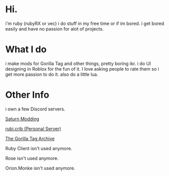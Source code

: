 # Hi.
i'm ruby (rubyRX or vec)
i do stuff in my free time or if im bored.
i get bored easily and have no passion for alot of projects.
# What I do
i make mods for Gorilla Tag and other things, pretty boring ikr.
i do UI designing in Roblox for the fun of it. I love asking people to rate them so i get more passion to do it.
also do a little lua.
# Other Info
i own a few Discord servers.

[Saturn Modding](https://discord.gg/4KSvR46PDH)

[rubi.crib (Personal Server)](https://discord.gg/pQZ8fCg6r6)

[The Gorilla Tag Archive](https://discord.gg/8ZBU6FuK33)

Ruby Client isn't used anymore.

Rose isn't used anymore.

Orion.Monke isn't used anymore.
